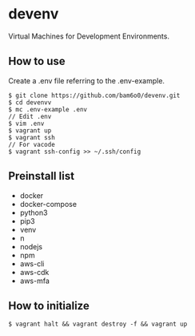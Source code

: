 # devenv
Virtual Machines for Development Environments.

## How to use
Create a .env file referring to the .env-example.
```
$ git clone https://github.com/bam6o0/devenv.git
$ cd devenvv
$ mc .env-example .env
// Edit .env
$ vim .env
$ vagrant up
$ vagrant ssh
// For vacode
$ vagrant ssh-config >> ~/.ssh/config
```

## Preinstall list
+ docker
+ docker-compose
+ python3
+ pip3
+ venv
+ n
+ nodejs
+ npm
+ aws-cli
+ aws-cdk
+ aws-mfa

## How to initialize
```
$ vagrant halt && vagrant destroy -f && vagrant up
```
